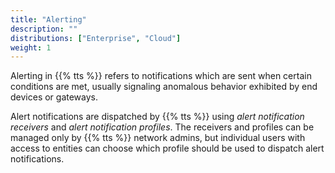 ```yaml
---
title: "Alerting"
description: ""
distributions: ["Enterprise", "Cloud"]
weight: 1
---
```


Alerting in {{% tts %}} refers to notifications which are sent when certain conditions are met, usually signaling anomalous behavior exhibited by end devices or gateways.

<!--more-->

Alert notifications are dispatched by {{% tts %}} using _alert notification receivers_ and _alert notification profiles_. The receivers and profiles can be managed only by {{% tts %}} network admins, but individual users with access to entities can choose which profile should be used to dispatch alert notifications.
